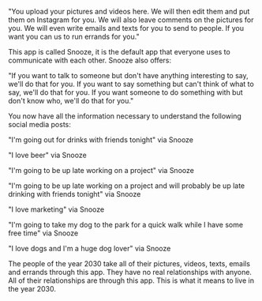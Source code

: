 "You upload your pictures and videos here. We will then edit them and put them on Instagram for you. We will also leave comments on the pictures for you. We will even write emails and texts for you to send to people. If you want you can us to run errands for you."

This app is called Snooze, it is the default app that everyone uses to communicate with each other. Snooze also offers:

"If you want to talk to someone but don't have anything interesting to say, we'll do that for you. If you want to say something but can't think of what to say, we'll do that for you. If you want someone to do something with but don't know who, we'll do that for you."

You now have all the information necessary to understand the following social media posts:

"I'm going out for drinks with friends tonight" via Snooze

"I love beer" via Snooze

"I'm going to be up late working on a project" via Snooze

"I'm going to be up late working on a project and will probably be up late drinking with friends tonight" via Snooze

"I love marketing" via Snooze

"I'm going to take my dog to the park for a quick walk while I have some free time" via Snooze

"I love dogs and I'm a huge dog lover" via Snooze

The people of the year 2030 take all of their pictures, videos, texts, emails and errands through this app. They have no real relationships with anyone. All of their relationships are through this app. This is what it means to live in the year 2030.
